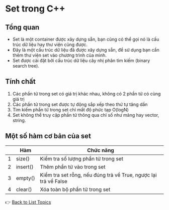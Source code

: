 # Set trong C++
## Tổng quan
- Set là một container được xây dựng sẵn, bạn cũng có thể gọi nó là cấu trúc dữ liệu hay thư viện cũng được. </br>
- Đây là một cấu trúc dữ liệu đã được xây dựng sẵn, để sử dụng bạn cần thêm thư viện set vào chương trình của mình. </br>
- Set được cài đặt bởi cấu trúc dữ liệu cây nhị phân tìm kiếm (binary search tree). </br>

## Tính chất
1. Các phần tử trong set có giá trị khác nhau, không có 2 phần tử có cùng giá trị </br>
2. Các phần tử trong set được tự động sắp xếp theo thứ tự tăng dần </br>
3. Tìm kiếm phần tử trong set chỉ mất độ phức tạp O(logN) </br>
4. Set không thể truy cập phần tử thông qua chỉ số như mảng hay vector, string. </br>

## Một số hàm cơ bản của set
|   |  Hàm | Chức năng  |   
|---|---|---|
|   1 | size()  | Kiểm tra số lượng phần tử trong set  |
|   2 |  insert() | Thêm phần tử vào trong set  |
|   3 |  empty() | Kiểm tra set rỗng, nếu đúng trả về True, ngược lại trả về False | 
|   4 |  clear() | Xóa toàn bộ phần tử trong set | 

👉 [Back to List Topics](../LISTTOPIC.md)